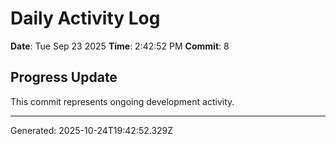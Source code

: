 # Daily Activity Log

**Date**: Tue Sep 23 2025
**Time**: 2:42:52 PM
**Commit**: 8

## Progress Update

This commit represents ongoing development activity.

---
Generated: 2025-10-24T19:42:52.329Z
